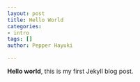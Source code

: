 ```yaml
---
layout: post
title: Hello World
categories:
- intro
tags: []
author: Pepper Hayuki

---
```

**Hello world**, this is my first Jekyll blog post.